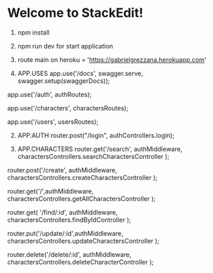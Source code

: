# Welcome to StackEdit!

1. npm install
2. npm run dev for start application
3. route main on heroku = 'https://gabrielgrezzana.herokuapp.com'

4. APP.USES
   app.use('/docs', swagger.serve, swagger.setup(swaggerDocs));

app.use('/auth', authRoutes);

app.use('/characters', charactersRoutes);

app.use('/users', usersRoutes);

2. APP.AUTH
   router.post("/login", authControllers.login);

3. APP.CHARACTERS
   router.get('/search', authMiddleware, charactersControllers.searchCharactersController );

router.post('/create', authMiddleware, charactersControllers.createCharactersController );

router.get('/',authMiddleware, charactersControllers.getAllCharactersController );

router.get( '/find/:id', authMiddleware, charactersControllers.findByIdController );

router.put('/update/:id',authMiddleware, charactersControllers.updateCharactersController );

router.delete('/delete/:id', authMiddleware, charactersControllers.deleteCharacterController );
